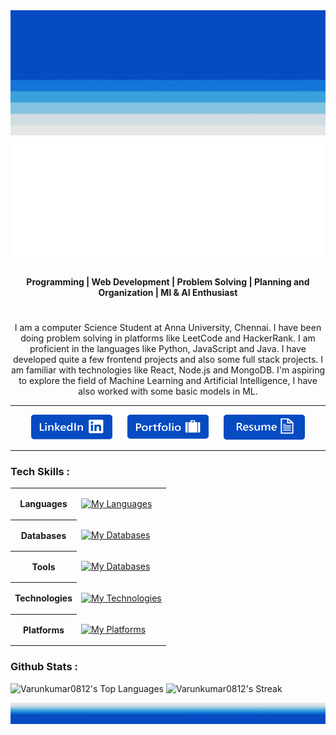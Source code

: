 <img height="200" src="https://github.com/Varunkumar0812/Varunkumar0812/blob/b5a79c071d4d0a647acb9e2b117826601c45a626/top-frame.png"/>

<div align="center">
  <img width="600" height="200" src="https://github.com/Varunkumar0812/Varunkumar0812/blob/240738edef7c1e39ce478c4b71cd5b5a4ba59a23/name.png" />
</div>

<div align="center">
  <h4>Programming | Web Development | Problem Solving | Planning and Organization | Ml & AI Enthusiast </h4>
</div>

<h1></h1>

<div align="center">
  I am a computer Science Student at Anna University, Chennai. I have been doing problem solving in platforms like LeetCode and HackerRank. I am proficient in the languages like Python, JavaScript and Java. I have developed quite a few frontend projects and also some full stack projects. I am familiar with technologies like React, Node.js and MongoDB. I'm aspiring to explore the field of Machine Learning and Artificial Intelligence, I have also worked with some basic models in ML.
</div>

<hr>

<div align="center">
 
  [<img height="40" width="130" src="https://github.com/Varunkumar0812/Varunkumar0812/blob/57922b5657207576669510dd2fa127678d5da5be/linked-logo.png"/>](https://www.linkedin.com/in/varunkumar-r-6252b6240/)
  &nbsp;&nbsp;&nbsp;&nbsp;
  [<img height="40" width="130" src="https://github.com/Varunkumar0812/Varunkumar0812/blob/57922b5657207576669510dd2fa127678d5da5be/portfolio-logo.png"/>](https://varunkumar0812.github.io/PW/src/index.html)
  &nbsp;&nbsp;&nbsp;&nbsp;
  [<img height="40" width="130" src="https://github.com/Varunkumar0812/Varunkumar0812/blob/57922b5657207576669510dd2fa127678d5da5be/resume-logo.png"/>](https://drive.google.com/file/d/1BtqBhvKrCM5_g9dTh_CPk-riKqZQmX2B/view?usp=sharing)
</div>

<hr>

<h3>Tech Skills : </h3>
<table>
  <tr>
    <th>Languages</th>
    <td>
      
  [![My Languages](https://skillicons.dev/icons?i=python,js,java,html,css&theme=light)]()
    </td>
  </tr>

 <tr>
    <th>Databases</th>
    <td>
      
  [![My Databases](https://skillicons.dev/icons?i=mysql,mongodb&theme=light)]()
    </td>
  </tr>

   <tr>
    <th>Tools</th>
    <td>
      
  [![My Databases](https://skillicons.dev/icons?i=vscode,eclipse,postman,figma,bootstrap,tailwind,materialui,anaconda&theme=light)]()
    </td>
  </tr>

   <tr>
    <th>Technologies</th>
    <td>
      
  [![My Technologies](https://skillicons.dev/icons?i=react,nodejs,express,sklearn,tensorflow,git&theme=light)]()
    </td>
  </tr>

  <tr>
    <th>Platforms</th>
    <td>
      
  [![My Platforms](https://skillicons.dev/icons?i=linux,github&theme=light)]()
    </td>
  </tr>
</table>

<h3>Github Stats : </h3>

![Varunkumar0812's Top Languages](https://github-readme-stats.vercel.app/api/top-langs/?username=Varunkumar0812&theme=prussian&show_icons=true&hide_border=true&layout=compact)
![Varunkumar0812's Streak](https://github-readme-streak-stats.herokuapp.com/?user=Varunkumar0812&theme=prussian&hide_border=true)

<img src="https://github.com/Varunkumar0812/Varunkumar0812/blob/3dadfb7af89cc4c9ef0a6249f49a6840941e37a2/down-frame.png"/>

